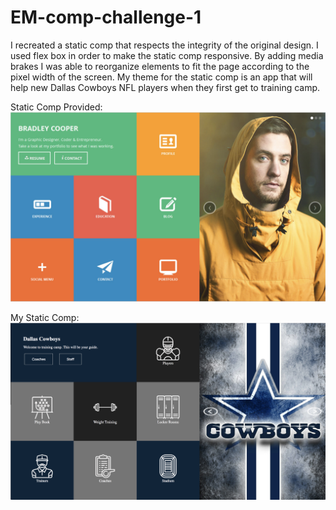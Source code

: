 # EM-comp-challenge-1
I recreated a static comp that respects the integrity of the original design. 
I used flex box in order to make the static comp responsive. 
By adding media brakes I was able to reorganize elements to fit the page according to the pixel width of the screen. 
My theme for the static comp is an app that will help new Dallas Cowboys NFL players when they first get to training camp.

Static Comp Provided:
![static-comp](static-comp-challleng-1.png)

My Static Comp:
![my](my-static-comp-challenge-1.png)
